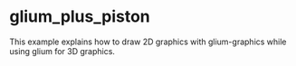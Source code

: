 # glium_plus_piston

This example explains how to draw 2D graphics with glium-graphics while using glium for 3D graphics.
